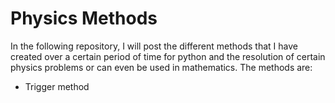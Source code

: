 # Physics Methods 

In the following repository, I will post the different methods that I have created over a certain period of time for python and the resolution of certain physics problems or can even be used in mathematics. The methods are:

- Trigger method

